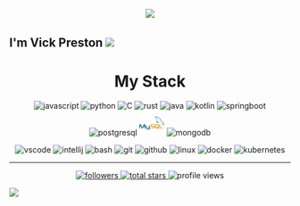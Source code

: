 <p align="center">
  <img src="https://capsule-render.vercel.app/api?type=waving&color=gradient&text=Hello!&height=100&section=header"/>
</p>
<h2> I'm Vick Preston <img src="https://media.giphy.com/media/12oufCB0MyZ1Go/giphy.gif" width="65"></h2>



<h1 align="center">My Stack</h1>
<p align="center">
  <img src="https://cdn.jsdelivr.net/gh/devicons/devicon/icons/javascript/javascript-original.svg" alt="javascript" width="45" height="45"/>

  <img src="https://cdn.jsdelivr.net/gh/devicons/devicon@latest/icons/python/python-original.svg" alt="python" width="45" height="45" />

  <img src="https://cdn.jsdelivr.net/gh/devicons/devicon/icons/c/c-original.svg" alt="C" width="45" height="45" />

  <img src="https://cdn.jsdelivr.net/gh/devicons/devicon@latest/icons/rust/rust-original.svg"  alt="rust" width="45" height="45"/>

  <img src="https://cdn.jsdelivr.net/gh/devicons/devicon/icons/java/java-original-wordmark.svg" alt="java" width="45" height="45" />

  <img src="https://cdn.jsdelivr.net/gh/devicons/devicon@latest/icons/kotlin/kotlin-original.svg" alt="kotlin" width="45" height="45" />

  <img src="https://cdn.jsdelivr.net/gh/devicons/devicon@latest/icons/spring/spring-original.svg" alt="springboot" width="45" height="45" />

  <img src="https://cdn.jsdelivr.net/gh/devicons/devicon/icons/postgresql/postgresql-original-wordmark.svg" alt="postgresql" width="45" height="45" />

  <img src="https://raw.githubusercontent.com/devicons/devicon/master/icons/mysql/mysql-original-wordmark.svg" alt="mysql" width="45" height="45" />

  <img src="https://cdn.jsdelivr.net/gh/devicons/devicon/icons/mongodb/mongodb-original.svg" alt="mongodb" width="45" height="45" />

</p>
<p align="center">
  <img src="https://cdn.jsdelivr.net/gh/devicons/devicon/icons/vscode/vscode-original.svg" alt="vscode" width="45" height="45"/>

  <img src="https://cdn.jsdelivr.net/gh/devicons/devicon@latest/icons/intellij/intellij-original.svg" alt="intellij" width="45" height="45" />
          
  <img src="https://cdn.jsdelivr.net/gh/devicons/devicon/icons/bash/bash-original.svg" alt="bash" width="45" height="45"/>

  <img src="https://cdn.jsdelivr.net/gh/devicons/devicon/icons/git/git-original.svg" alt="git" width="45" height="45"/>

  <img src="https://www.vectorlogo.zone/logos/github/github-icon.svg" alt="github" width="45" height="45" />

  <img src="https://cdn.jsdelivr.net/gh/devicons/devicon/icons/linux/linux-original.svg" alt="linux" width="45" height="45"/>

  <img src="https://cdn.jsdelivr.net/gh/devicons/devicon/icons/docker/docker-original.svg" alt="docker" width="45" height="45"/>

  <img src="https://cdn.jsdelivr.net/gh/devicons/devicon@latest/icons/kubernetes/kubernetes-original.svg" alt="kubernetes" width="45" height="45" /> 
</p>

---
<p align="center">
<a href="https://github.com/Vickouma77?tab=followers">
  <img alt="followers" title="Follow me on Github" src="https://custom-icon-badges.demolab.com/github/followers/Vickouma77?color=236ad3&labelColor=1155ba&style=for-the-badge&logo=person-add&label=Followers&logoColor=white"/>
</a>
<a href="https://github.com/Vickouma77?tab=repositories&sort=stargazers">
  <img alt="total stars" title="Total stars on GitHub" src="https://custom-icon-badges.demolab.com/github/stars/Vickouma77?color=55960c&style=for-the-badge&labelColor=488207&logo=star"/>
</a>
<img alt="profile views" title="Profile views on GitHub" src="https://komarev.com/ghpvc/?username=Vickouma77&style=for-the-badge&color=blue"/>
</p>
<p align="left">
  <img src="https://capsule-render.vercel.app/api?type=waving&color=gradient&height=100&section=footer"/>
</p>
